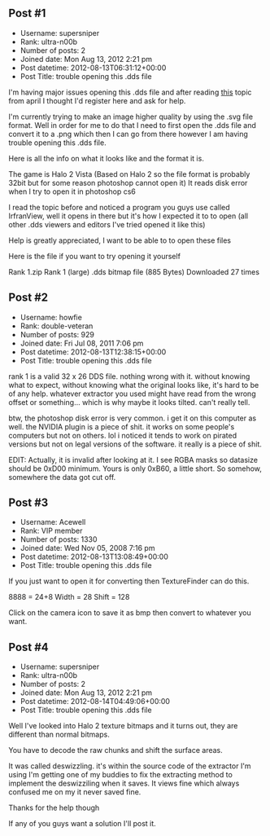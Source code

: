 ## Post #1
- Username: supersniper
- Rank: ultra-n00b
- Number of posts: 2
- Joined date: Mon Aug 13, 2012 2:21 pm
- Post datetime: 2012-08-13T06:31:12+00:00
- Post Title: trouble opening this .dds file

I'm having major issues opening this .dds file and after reading [this](http://forum.xentax.com/viewtopic.php?f=18&t=8793) topic from april I thought I'd register here and ask for help.

I'm currently trying to make an image higher quality by using the .svg file format.   Well in order for me to do that I need to first open the .dds file and convert it to a .png which then I can go from there however I am having trouble opening this .dds file.


Here is all the info on what it looks like and the format it is.


The game is Halo 2 Vista (Based on Halo 2 so the file format is probably 32bit but for some reason photoshop cannot open it)  It reads disk error when I try to open it in photoshop cs6

I read the topic before and noticed a program you guys use called IrfranView, well it opens in there but it's how I expected it to to open (all other .dds viewers and editors I've tried opened it like this)


Help is greatly appreciated, I want to be able to to open these files

Here is the file if you want to try opening it yourself


 Rank 1.zip
Rank 1 (large) .dds bitmap file (885 Bytes) Downloaded 27 times
## Post #2
- Username: howfie
- Rank: double-veteran
- Number of posts: 929
- Joined date: Fri Jul 08, 2011 7:06 pm
- Post datetime: 2012-08-13T12:38:15+00:00
- Post Title: trouble opening this .dds file

rank 1 is a valid 32 x 26 DDS file. nothing wrong with it. without knowing what to expect, without knowing what the original looks like, it's hard to be of any help. whatever extractor you used might have read from the wrong offset or something... which is why maybe it looks tilted. can't really tell.

btw, the photoshop disk error is very common. i get it on this computer as well. the NVIDIA plugin is a piece of shit. it works on some people's computers but not on others. lol i noticed it tends to work on pirated versions but not on legal versions of the software. it really is a piece of shit.

EDIT:
Actually, it is invalid after looking at it. I see RGBA masks so datasize should be 0xD00 minimum. Yours is only 0xB60, a little short. So somehow, somewhere the data got cut off.
## Post #3
- Username: Acewell
- Rank: VIP member
- Number of posts: 1330
- Joined date: Wed Nov 05, 2008 7:16 pm
- Post datetime: 2012-08-13T13:08:49+00:00
- Post Title: trouble opening this .dds file

If you just want to open it for converting then TextureFinder can do this. 

8888 = 24+8
Width = 28
Shift = 128

Click on the camera icon to save it as bmp then convert to whatever you want.
## Post #4
- Username: supersniper
- Rank: ultra-n00b
- Number of posts: 2
- Joined date: Mon Aug 13, 2012 2:21 pm
- Post datetime: 2012-08-14T04:49:06+00:00
- Post Title: trouble opening this .dds file

Well I've looked into Halo 2 texture bitmaps and it turns out, they are different than normal bitmaps.


You have to decode the raw chunks and shift the surface areas.

It was called deswizzling.  it's within the source code of the extractor I'm using I'm getting one of my buddies to fix the extracting method to implement the deswizziling when it saves.  It views fine which always confused me on my it never saved fine.


Thanks for the help though

If any of you guys want a solution I'll post it.
